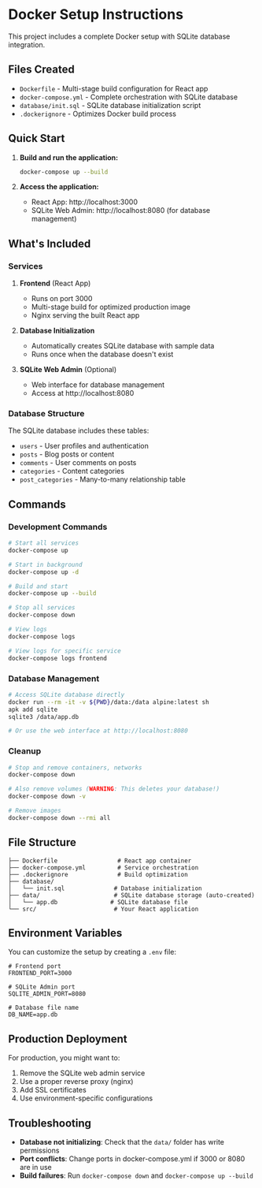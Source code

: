 # Docker Setup Instructions

This project includes a complete Docker setup with SQLite database integration.

## Files Created

- `Dockerfile` - Multi-stage build configuration for React app
- `docker-compose.yml` - Complete orchestration with SQLite database
- `database/init.sql` - SQLite database initialization script
- `.dockerignore` - Optimizes Docker build process

## Quick Start

1. **Build and run the application:**
   ```bash
   docker-compose up --build
   ```

2. **Access the application:**
   - React App: http://localhost:3000
   - SQLite Web Admin: http://localhost:8080 (for database management)

## What's Included

### Services

1. **Frontend** (React App)
   - Runs on port 3000
   - Multi-stage build for optimized production image
   - Nginx serving the built React app

2. **Database Initialization**
   - Automatically creates SQLite database with sample data
   - Runs once when the database doesn't exist

3. **SQLite Web Admin** (Optional)
   - Web interface for database management
   - Access at http://localhost:8080

### Database Structure

The SQLite database includes these tables:
- `users` - User profiles and authentication
- `posts` - Blog posts or content
- `comments` - User comments on posts
- `categories` - Content categories
- `post_categories` - Many-to-many relationship table

## Commands

### Development Commands

```bash
# Start all services
docker-compose up

# Start in background
docker-compose up -d

# Build and start
docker-compose up --build

# Stop all services
docker-compose down

# View logs
docker-compose logs

# View logs for specific service
docker-compose logs frontend
```

### Database Management

```bash
# Access SQLite database directly
docker run --rm -it -v ${PWD}/data:/data alpine:latest sh
apk add sqlite
sqlite3 /data/app.db

# Or use the web interface at http://localhost:8080
```

### Cleanup

```bash
# Stop and remove containers, networks
docker-compose down

# Also remove volumes (WARNING: This deletes your database!)
docker-compose down -v

# Remove images
docker-compose down --rmi all
```

## File Structure

```
├── Dockerfile                 # React app container
├── docker-compose.yml         # Service orchestration
├── .dockerignore              # Build optimization
├── database/
│   └── init.sql              # Database initialization
├── data/                     # SQLite database storage (auto-created)
│   └── app.db               # SQLite database file
└── src/                      # Your React application
```

## Environment Variables

You can customize the setup by creating a `.env` file:

```env
# Frontend port
FRONTEND_PORT=3000

# SQLite Admin port
SQLITE_ADMIN_PORT=8080

# Database file name
DB_NAME=app.db
```

## Production Deployment

For production, you might want to:

1. Remove the SQLite web admin service
2. Use a proper reverse proxy (nginx)
3. Add SSL certificates
4. Use environment-specific configurations

## Troubleshooting

- **Database not initializing**: Check that the `data/` folder has write permissions
- **Port conflicts**: Change ports in docker-compose.yml if 3000 or 8080 are in use
- **Build failures**: Run `docker-compose down` and `docker-compose up --build`